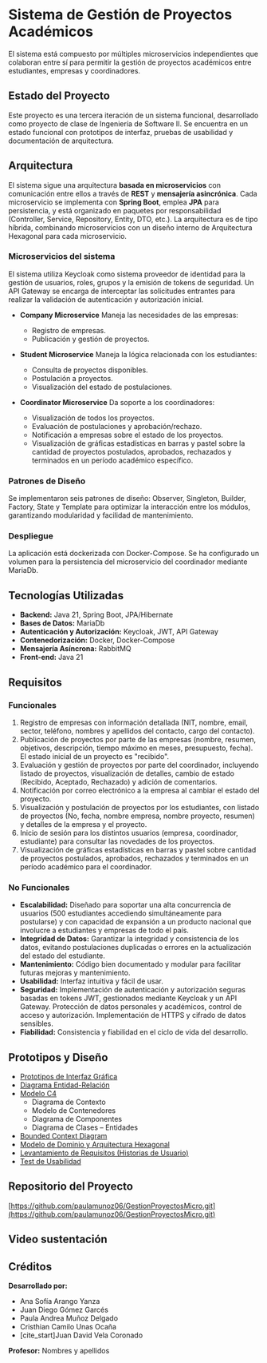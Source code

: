 # Sistema de Gestión de Proyectos Académicos

El sistema está compuesto por múltiples microservicios independientes que colaboran entre sí para permitir la gestión de proyectos académicos entre estudiantes, empresas y coordinadores.

## Estado del Proyecto
Este proyecto es una tercera iteración de un sistema funcional, desarrollado como proyecto de clase de Ingeniería de Software II. Se encuentra en un estado funcional con prototipos de interfaz, pruebas de usabilidad y documentación de arquitectura. 

## Arquitectura

El sistema sigue una arquitectura **basada en microservicios** con comunicación entre ellos a través de **REST** y **mensajería asincrónica**. Cada microservicio se implementa con **Spring Boot**, emplea **JPA** para persistencia, y está organizado en paquetes por responsabilidad (Controller, Service, Repository, Entity, DTO, etc.). La arquitectura es de tipo híbrida, combinando microservicios con un diseño interno de Arquitectura Hexagonal para cada microservicio. 

### Microservicios del sistema

El sistema utiliza Keycloak como sistema proveedor de identidad para la gestión de usuarios, roles, grupos y la emisión de tokens de seguridad. Un API Gateway se encarga de interceptar las solicitudes entrantes para realizar la validación de autenticación y autorización inicial. 

- **Company Microservice**
  Maneja las necesidades de las empresas:
  - Registro de empresas. 
  - Publicación y gestión de proyectos. 

- **Student Microservice**
  Maneja la lógica relacionada con los estudiantes:
  - Consulta de proyectos disponibles. 
  - Postulación a proyectos. 
  - Visualización del estado de postulaciones. 

- **Coordinator Microservice**
  Da soporte a los coordinadores:
  - Visualización de todos los proyectos. 
  - Evaluación de postulaciones y aprobación/rechazo. 
  - Notificación a empresas sobre el estado de los proyectos. 
  - Visualización de gráficas estadísticas en barras y pastel sobre la cantidad de proyectos postulados, aprobados, rechazados y terminados en un período académico específico. 

### Patrones de Diseño

Se implementaron seis patrones de diseño: Observer, Singleton, Builder, Factory, State y Template para optimizar la interacción entre los módulos, garantizando modularidad y facilidad de mantenimiento. 

### Despliegue

La aplicación está dockerizada con Docker-Compose. Se ha configurado un volumen para la persistencia del microservicio del coordinador mediante MariaDb. 

## Tecnologías Utilizadas

* **Backend:** Java 21, Spring Boot, JPA/Hibernate
* **Bases de Datos:** MariaDb  
* **Autenticación y Autorización:** Keycloak, JWT, API Gateway 
* **Contenedorización:** Docker, Docker-Compose 
* **Mensajería Asíncrona:** RabbitMQ 
* **Front-end:** Java 21 

## Requisitos
### Funcionales
1.  Registro de empresas con información detallada (NIT, nombre, email, sector, teléfono, nombres y apellidos del contacto, cargo del contacto). 
2.  Publicación de proyectos por parte de las empresas (nombre, resumen, objetivos, descripción, tiempo máximo en meses, presupuesto, fecha). El estado inicial de un proyecto es "recibido". 
3.  Evaluación y gestión de proyectos por parte del coordinador, incluyendo listado de proyectos, visualización de detalles, cambio de estado (Recibido, Aceptado, Rechazado) y adición de comentarios. 
4.  Notificación por correo electrónico a la empresa al cambiar el estado del proyecto. 
5.  Visualización y postulación de proyectos por los estudiantes, con listado de proyectos (No, fecha, nombre empresa, nombre proyecto, resumen) y detalles de la empresa y el proyecto. 
6.  Inicio de sesión para los distintos usuarios (empresa, coordinador, estudiante) para consultar las novedades de los proyectos. 
7.  Visualización de gráficas estadísticas en barras y pastel sobre cantidad de proyectos postulados, aprobados, rechazados y terminados en un período académico para el coordinador. 

### No Funcionales
-   **Escalabilidad:** Diseñado para soportar una alta concurrencia de usuarios (500 estudiantes accediendo simultáneamente para postularse) y con capacidad de expansión a un producto nacional que involucre a estudiantes y empresas de todo el país. 
-   **Integridad de Datos:** Garantizar la integridad y consistencia de los datos, evitando postulaciones duplicadas o errores en la actualización del estado del estudiante. 
-   **Mantenimiento:** Código bien documentado y modular para facilitar futuras mejoras y mantenimiento. 
-   **Usabilidad:** Interfaz intuitiva y fácil de usar.
-   **Seguridad:** Implementación de autenticación y autorización seguras basadas en tokens JWT, gestionados mediante Keycloak y un API Gateway.  Protección de datos personales y académicos, control de acceso y autorización. Implementación de HTTPS y cifrado de datos sensibles. 
-   **Fiabilidad:** Consistencia y fiabilidad en el ciclo de vida del desarrollo. 

## Prototipos y Diseño
-   [Prototipos de Interfaz Gráfica](https://www.figma.com/design/5V1ec7uQPEZeMPGu4EzIRq/Gesti%C3%B3n-De-Proyectos-Acad%C3%A9micos?node-id=450-259&p=f&t=W0WP2pIvaqkZJR3k-0) 
-   [Diagrama Entidad-Relación](https://drive.google.com/file/d/1I6pi0R7gYwSiqrWNn6MVyKbS7FnPlVaR/view?usp=sharing) 
-   [Modelo C4](https://drive.google.com/file/d/1I6pi0R7gYwSiqrWNn6MVyKbS7FnPlVaR/view?usp=sharing) 
    * Diagrama de Contexto 
    * Modelo de Contenedores 
    * Diagrama de Componentes 
    * Diagrama de Clases – Entidades 
-   [Bounded Context Diagram](https://drive.google.com/file/d/1I6pi0R7gYwSiqrWNn6MVyKbS7FnPlVaR/view?usp=sharing)
-   [Modelo de Dominio y Arquitectura Hexagonal](https://drive.google.com/file/d/1I6pi0R7gYwSiqrWNn6MVyKbS7FnPlVaR/view?usp=sharing) 
-   [Levantamiento de Requisitos (Historias de Usuario)](https://docs.google.com/spreadsheets/d/1hG2GuJDQpcxUXRv70Yiytuf38SZNCaiGbclfKXcRKBk/edit?usp=sharing) 
-   [Test de Usabilidad](https://docs.google.com/spreadsheets/d/1pmMF3Gd32J0-KrMs3bDB2ZYqA62sIhG9D5hBbXWHq5U/edit?gid=946668092#gid=946668092) 

## Repositorio del Proyecto
[https://github.com/paulamunoz06/GestionProyectosMicro.git](https://github.com/paulamunoz06/GestionProyectosMicro.git) 

## Video sustentación

## Créditos
**Desarrollado por:**
-   Ana Sofía Arango Yanza 
-   Juan Diego Gómez Garcés 
-   Paula Andrea Muñoz Delgado 
-   Cristhian Camilo Unas Ocaña 
-   [cite_start]Juan David Vela Coronado 

**Profesor:** Nombres y apellidos 
